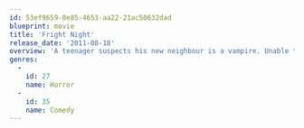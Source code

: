 ```yaml
---
id: 53ef9659-0e85-4653-aa22-21ac50632dad
blueprint: movie
title: 'Fright Night'
release_date: '2011-08-18'
overview: 'A teenager suspects his new neighbour is a vampire. Unable to convince anyone, he tries to enlist the help of a self-proclaimed vampire hunter and magician in this remake of the 1985 comedy-horror classic.'
genres:
  -
    id: 27
    name: Horror
  -
    id: 35
    name: Comedy
---
```

